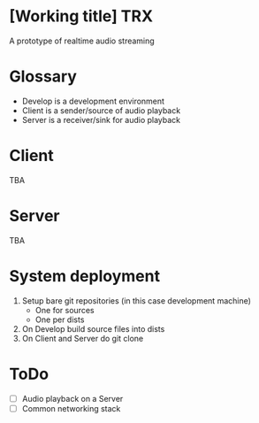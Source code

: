 # [Working title] TRX
A prototype of realtime audio streaming

# Glossary
- Develop is a development environment
- Client is a sender/source of audio playback
- Server is a receiver/sink for audio playback

# Client
TBA

# Server
TBA

# System deployment
1. Setup bare git repositories (in this case development machine)
    - One for sources
    - One per dists
2. On Develop build source files into dists
3. On Client and Server do git clone 

# ToDo
- [ ] Audio playback on a Server
- [ ] Common networking stack
